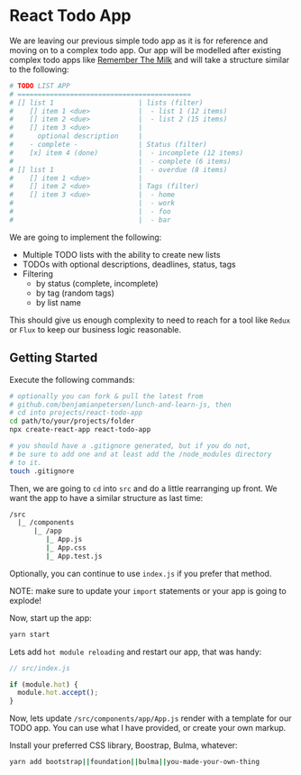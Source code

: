 # React Todo App

We are leaving our previous simple todo app as it is for reference and 
moving on to a complex todo app.  Our app will be modelled after existing 
complex todo apps like [Remember The Milk](https://www.rememberthemilk.com/app/#all) and will take a structure 
similar to the following:

```bash 
# TODO LIST APP 
# ===========================================
# [] list 1                     | lists (filter)
#    [] item 1 <due>            |  - list 1 (12 items)
#    [] item 2 <due>            |  - list 2 (15 items)
#    [] item 3 <due>            |
#      optional description     |  
#    - complete -               | Status (filter)
#    [x] item 4 (done)          |  - incomplete (12 items)
#                               |  - complete (6 items)
# [] list 1                     |  - overdue (8 items)
#    [] item 1 <due>            | 
#    [] item 2 <due>            | Tags (filter)
#    [] item 3 <due>            |  - home
#                               |  - work
#                               |  - foo
#                               |  - bar      
```

We are going to implement the following:

- Multiple TODO lists with the ability to create new lists
- TODOs with optional descriptions, deadlines, status, tags 
- Filtering 
  - by status (complete, incomplete)
  - by tag (random tags)
  - by list name 

This should give us enough complexity to need to reach for a tool 
like `Redux` or `Flux` to keep our business logic reasonable.


## Getting Started 

Execute the following commands:

```bash 
# optionally you can fork & pull the latest from 
# github.com/benjamianpetersen/lunch-and-learn-js, then 
# cd into projects/react-todo-app
cd path/to/your/projects/folder 
npx create-react-app react-todo-app

# you should have a .gitignore generated, but if you do not, 
# be sure to add one and at least add the /node_modules directory 
# to it.
touch .gitignore
```

Then, we are going to `cd` into `src` and do a little rearranging up front.
We want the app to have a similar structure as last time:

```bash 
/src
  |_ /components 
      |_ /app 
         |_ App.js
         |_ App.css
         |_ App.test.js                   
```

Optionally, you can continue to use `index.js` if you prefer that method.  

NOTE: make sure to update your `import` statements or your app is going 
to explode!  

Now, start up the app:

```bash 
yarn start
```

Lets add `hot module reloading` and restart our app, that was handy:

```JavaScript 
// src/index.js

if (module.hot) {
  module.hot.accept();
}

```

Now, lets update `/src/components/app/App.js` render with a template for our 
TODO app.  You can use what I have provided, or create your own markup. 

Install your preferred CSS library, Boostrap, Bulma, whatever:

```bash 
yarn add bootstrap||foundation||bulma||you-made-your-own-thing
```

